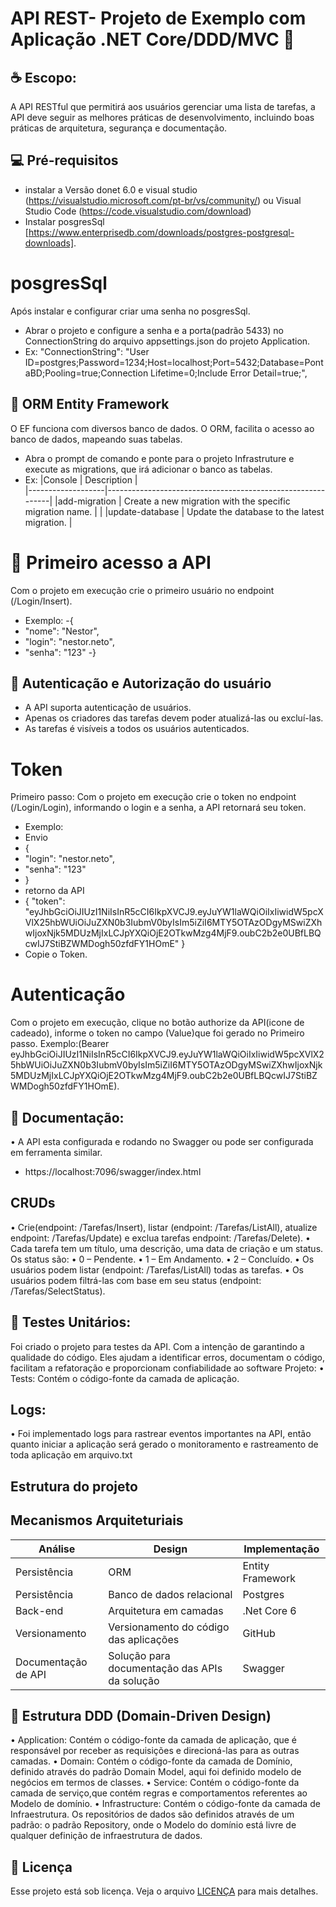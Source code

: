# API REST- Projeto de Exemplo com Aplicação .NET Core/DDD/MVC 📜

## ☕ Escopo: 
A API RESTful que permitirá aos usuários gerenciar uma lista de tarefas, a API deve seguir as melhores práticas de desenvolvimento, incluindo boas práticas de arquitetura, segurança e documentação. 

## 💻 Pré-requisitos
- instalar a Versão donet 6.0 e visual studio (https://visualstudio.microsoft.com/pt-br/vs/community/) ou Visual Studio Code (https://code.visualstudio.com/download)
- Instalar posgresSql [https://www.enterprisedb.com/downloads/postgres-postgresql-downloads].

# posgresSql 
Após instalar e configurar criar uma senha no posgresSql. 
- Abrar o projeto e configure a senha e a porta(padrão 5433) no ConnectionString do arquivo appsettings.json do projeto Application.
- Ex: "ConnectionString": "User ID=postgres;Password=1234;Host=localhost;Port=5432;Database=PontaBD;Pooling=true;Connection Lifetime=0;Include Error Detail=true;",

## 📝 ORM Entity Framework 
O EF funciona com diversos banco de dados. O ORM, facilita o acesso ao banco de dados, mapeando suas tabelas.
- Abra o prompt de comando e ponte para o projeto Infrastruture e execute as migrations, que irá adicionar o banco as tabelas.
- Ex:
|Console            |	Description                                              |	
|-------------------|------------------------------------------------------------|
|add-migration      |	Create a new migration with the specific migration name. |	                                  | 
|update-database    |	Update the database to the latest migration.             | 


# 🚀 Primeiro acesso a API
Com o projeto em execução crie o primeiro usuário no endpoint (/Login/Insert).
- Exemplo: 
-{
-  "nome": "Nestor",
-  "login": "nestor.neto",
-  "senha": "123"
-}

## 🚀 Autenticação e Autorização do usuário
- A API suporta autenticação de usuários. 
- Apenas os criadores das tarefas devem poder atualizá-las ou excluí-las. 
- As tarefas é visíveis a todos os usuários autenticados.
# Token
 Primeiro passo: Com o projeto em execução crie o token no endpoint (/Login/Login), informando o login e a senha, a API retornará seu token.
- Exemplo: 
- Envio
- {
-   "login": "nestor.neto",
-   "senha": "123"
- }
- retorno da API
- {
  "token": "eyJhbGciOiJIUzI1NiIsInR5cCI6IkpXVCJ9.eyJuYW1laWQiOiIxIiwidW5pcXVlX25hbWUiOiJuZXN0b3IubmV0byIsIm5iZiI6MTY5OTAzODgyMSwiZXhwIjoxNjk5MDUzMjIxLCJpYXQiOjE2OTkwMzg4MjF9.oubC2b2e0UBfLBQcwIJ7StiBZWMDogh50zfdFY1HOmE"
}
- Copie o Token.

# Autenticação
Com o projeto em execução, clique no botão authorize da API(icone de cadeado), informe o token no campo (Value)que foi gerado no Primeiro passo. 
Exemplo:(Bearer eyJhbGciOiJIUzI1NiIsInR5cCI6IkpXVCJ9.eyJuYW1laWQiOiIxIiwidW5pcXVlX25hbWUiOiJuZXN0b3IubmV0byIsIm5iZiI6MTY5OTAzODgyMSwiZXhwIjoxNjk5MDUzMjIxLCJpYXQiOjE2OTkwMzg4MjF9.oubC2b2e0UBfLBQcwIJ7StiBZWMDogh50zfdFY1HOmE).

## 📝 Documentação: 
•	A API esta configurada e rodando no Swagger ou pode ser configurada em ferramenta similar. 
* https://localhost:7096/swagger/index.html

## CRUDs 
•	Crie(endpoint: /Tarefas/Insert), listar (endpoint: /Tarefas/ListAll), atualize endpoint: /Tarefas/Update) e exclua tarefas endpoint: /Tarefas/Delete). 
•	Cada tarefa tem um título, uma descrição, uma data de criação e um status.
Os status são:
	• 0 – Pendente.
	• 1 – Em Andamento.
	• 2 – Concluído.
•	Os usuários podem listar (endpoint: /Tarefas/ListAll) todas as tarefas.
•	Os usuários podem filtrá-las com base em seu status (endpoint: /Tarefas/SelectStatus). 


## 🚀 Testes Unitários: 
Foi criado o projeto para testes da API. Com a intenção de garantindo a qualidade do código. Eles ajudam a identificar erros, documentam o código, facilitam a refatoração e proporcionam confiabilidade ao software
Projeto:
•	Tests: Contém o código-fonte da camada de aplicação.

## Logs: 
•	Foi implementado logs para rastrear eventos importantes na API, então quanto iniciar a aplicação será gerado o monitoramento e rastreamento de toda aplicação em arquivo.txt


## Estrutura do projeto

## Mecanismos Arquiteturiais

|Análise            |	Design                                |	Implementação      |
|-------------------|-----------------------------------------|------------------|
|Persistência       |	ORM	                                  | Entity Framework   |
|Persistência       |	Banco de dados relacional             | Postgres           |
|Back-end	        |  Arquitetura em camadas                 |	.Net Core 6        |
|Versionamento      |	Versionamento do código das aplicações|	GitHub             |
|Documentação de API|Solução para documentação das APIs da solução|	    Swagger  |

## 📝 Estrutura DDD (Domain-Driven Design)

•	Application: Contém o código-fonte da camada de aplicação, que é responsável por receber as requisições e direcioná-las para as outras camadas.
•	Domain: Contém o código-fonte da camada de Domínio, definido através do padrão Domain Model, aqui foi definido modelo de negócios em termos de classes.
•	Service: Contém o código-fonte da camada de serviço,que contém regras e comportamentos referentes ao Modelo de domínio.
•	Infrastructure: Contém o código-fonte da camada de Infraestrutura. Os repositórios de dados são definidos através de um padrão: o padrão Repository, onde o Modelo do domínio está livre de qualquer definição de infraestrutura de dados.


## 📝 Licença

Esse projeto está sob licença. Veja o arquivo [LICENÇA](LICENSE.md) para mais detalhes.
